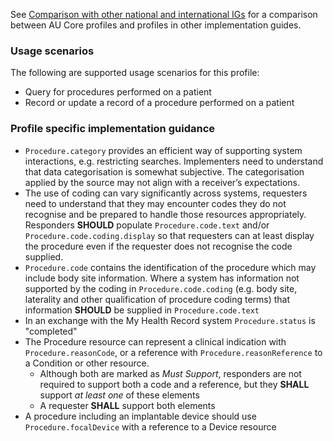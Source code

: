 See [Comparison with other national and international IGs](comparison.html) for a comparison between AU Core profiles and profiles in other implementation guides.

### Usage scenarios

The following are supported usage scenarios for this profile:

- Query for procedures performed on a patient
- Record or update a record of a procedure performed on a patient

### Profile specific implementation guidance
- `Procedure.category` provides an efficient way of supporting system interactions, e.g. restricting searches. Implementers need to understand that data categorisation is somewhat subjective. The categorisation applied by the source may not align with a receiver’s expectations.
- The use of coding can vary significantly across systems, requesters need to understand that they may encounter codes they do not recognise and be prepared to handle those resources appropriately. Responders **SHOULD** populate `Procedure.code.text` and/or `Procedure.code.coding.display` so that requesters can at least display the procedure even if the requester does not recognise the code supplied.
- `Procedure.code` contains the identification of the procedure which may include body site information. Where a system has information not supported by the coding in `Procedure.code.coding` (e.g. body site, laterality and other qualification of procedure coding terms) that information **SHOULD** be supplied in `Procedure.code.text`
- In an exchange with the My Health Record system `Procedure.status` is "completed"
- The Procedure resource can represent a clinical indication with `Procedure.reasonCode`, or a reference with `Procedure.reasonReference` to a Condition or other resource.
  - Although both are marked as *Must Support*, responders are not required to support both a code and a reference, but they **SHALL** support *at least one* of these elements
  - A requester **SHALL** support both elements
- A procedure including an implantable device should use `Procedure.focalDevice` with a reference to a Device resource